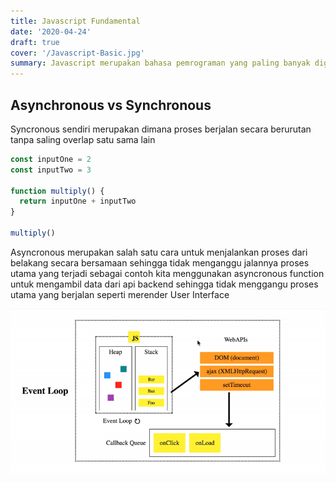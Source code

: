 ```yaml
---
title: Javascript Fundamental
date: '2020-04-24'
draft: true
cover: '/Javascript-Basic.jpg'
summary: Javascript merupakan bahasa pemrograman yang paling banyak digunakan oleh karna itu kita akan membahas fundamental pada javascript sehingga kita dapat lebih cepat mengatasi masalah dan mendebug javascript
---
```


## Asynchronous vs Synchronous

Syncronous sendiri merupakan dimana proses berjalan secara berurutan tanpa saling overlap satu sama lain

```javascript
const inputOne = 2
const inputTwo = 3

function multiply() {
  return inputOne + inputTwo
}

multiply()
```

Asyncronous merupakan salah satu cara untuk menjalankan proses dari belakang secara bersamaan sehingga tidak menganggu jalannya proses utama yang terjadi sebagai contoh kita menggunakan asyncronous function untuk mengambil data dari api backend sehingga tidak menggangu proses utama yang berjalan seperti merender User Interface

![Alt Text](../public/content/event-loop.gif)
